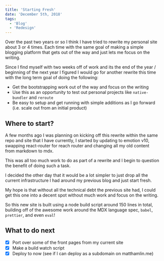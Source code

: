 ```yaml
---
title: 'Starting Fresh'
date: 'December 5th, 2018'
tags:
  - 'Blog'
  - 'Redesign'
---
```


Over the past two years or so I think I have tried to rewrite my personal site
about 3 or 4 times. Each time with the same goal of making a simple blogging
platform that gets out of the way and just lets me focus on the writing.

Since I find myself with two weeks off of work and its the end of the year /
beginning of the next year I figured I would go for another rewrite this time
with the long term goal of doing the following:

- Get the bootstrapping work out of the way and focus on the writing
- Use this as an opportunity to test out personal projects like `native-bundler`
  and `reroute`
- Be easy to setup and get running with simple additions as I go forward (i.e.
  scale out from an initial product)

## Where to start?

A few months ago I was planning on kicking off this rewrite within the same repo
and site that I have currently, I started by updating to emotion v10, swapping
react-router for reach router and changing all my old content from markdown to
mdx.

This was all too much work to do as part of a rewrite and I begin to question
the benefit of doing such a task.

I decided the other day that it would be a lot simpler to just drop all the
current infrastructure I had around my previous blog and just start fresh.

My hope is that without all the technical debt the previous site had, I could
get this one into a decent spot without much work and focus on the writing.

So this new site is built using a node build script around 150 lines in total,
building off of the awesome work around the MDX language spec, `babel`,
`prettier`, and even `eval`!

## What to do next

- [x] Port over some of the front pages from my current site
- [x] Make a build watch script
- [x] Deploy to now (see if I can deploy as a subdomain on matthamlin.me)
